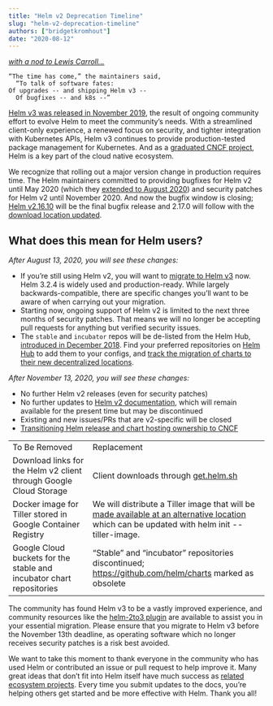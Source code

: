 ```yaml
---
title: "Helm v2 Deprecation Timeline"
slug: "helm-v2-deprecation-timeline"
authors: ["bridgetkromhout"]
date: "2020-08-12"
---
```



_[with a nod to Lewis Carroll...](https://www.jabberwocky.com/carroll/walrus.html)_

    “The time has come,” the maintainers said,
      “To talk of software fates:
    Of upgrades -- and shipping Helm v3 --
      Of bugfixes -- and k8s --”

[Helm v3 was released in November 2019](/blog/helm-3-released/), the result of ongoing community effort to evolve Helm to meet the community’s needs. With a streamlined client-only experience, a renewed focus on security, and tighter integration with Kubernetes APIs, Helm v3 continues to provide production-tested package management for Kubernetes. And as a [graduated CNCF project](/blog/celebrating-helms-cncf-graduation/), Helm is a key part of the cloud native ecosystem.
<!-- truncate -->

We recognize that rolling out a major version change in production requires time. The Helm maintainers committed to providing bugfixes for Helm v2 until May 2020 (which they [extended to August 2020](/blog/covid-19-extending-helm-v2-bug-fixes/)) and security patches for Helm v2 until November 2020. And now the bugfix window is closing; [Helm v2.16.10](https://github.com/helm/helm/releases/tag/v2.16.10) will be the final bugfix release and 2.17.0 will follow with the [download location updated](https://github.com/helm/helm/issues/8346).

## What does this mean for Helm users?

_After August 13, 2020, you will see these changes:_
- If you’re still using Helm v2, you will want to [migrate to Helm v3](/blog/migrate-from-helm-v2-to-helm-v3/) now. Helm 3.2.4 is widely used and production-ready. While largely backwards-compatible, there are specific changes you’ll want to be aware of when carrying out your migration.
- Starting now, ongoing support of Helm v2 is limited to the next three months of security patches. That means we will no longer be accepting pull requests for anything but verified security issues.
- The `stable` and `incubator` repos will be de-listed from the Helm Hub, [introduced in December 2018](/blog/intro-helm-hub/). Find your preferred repositories on [Helm Hub](https://hub.helm.sh) to add them to your configs, and [track the migration of charts to their new decentralized locations](https://github.com/helm/charts/issues/21103).


_After November 13, 2020, you will see these changes:_
- No further Helm v2 releases (even for security patches)
- No further updates to [Helm v2 documentation](https://v2.helm.sh/docs), which will remain available for the present time but may be discontinued
- Existing and new issues/PRs that are v2-specific will be closed
- [Transitioning Helm release and chart hosting ownership to CNCF](https://github.com/helm/community/issues/114)

| | |
| - | - |
| To Be Removed | Replacement |
| Download links for the Helm v2 client through Google Cloud Storage | Client downloads through [get.helm.sh](/blog/get-helm-sh/)|
| Docker image for Tiller stored in Google Container Registry | We will distribute a Tiller image that will be [made available at an alternative location](https://github.com/helm/helm/issues/8346) which can be updated with helm init --tiller-image. |
| Google Cloud buckets for the stable and incubator chart repositories | “Stable” and “incubator” repositories discontinued; https://github.com/helm/charts marked as obsolete |

The community has found Helm v3 to be a vastly improved experience, and community resources like the [helm-2to3 plugin](https://github.com/helm/helm-2to3) are available to assist you in your essential migration. Please ensure that you migrate to Helm v3 before the November 13th deadline, as operating software which no longer receives security patches is a risk best avoided.

We want to take this moment to thank everyone in the community who has used Helm or contributed an issue or pull request to help improve it. Many great ideas that don’t fit into Helm itself have much success as [related ecosystem projects](https://helm.sh/docs/community/related/). Every time you submit updates to the docs, you’re helping others get started and be more effective with Helm. Thank you all!

